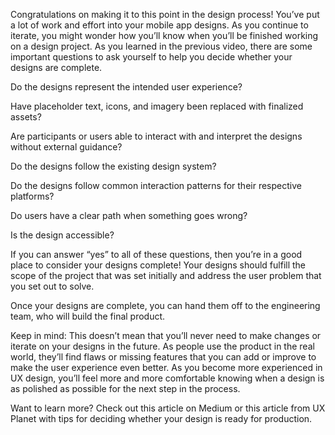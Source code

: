 Congratulations on making it to this point in the design process! You’ve put a lot of work and effort into your mobile app designs. As you continue to iterate, you might wonder how you’ll know when you’ll be finished working on a design project. As you learned in the previous video, there are some important questions to ask yourself to help you decide whether your designs are complete.

Do the designs represent the intended user experience? 

Have placeholder text, icons, and imagery been replaced with finalized assets?

Are participants or users able to interact with and interpret the designs without external guidance? 

Do the designs follow the existing design system? 

Do the designs follow common interaction patterns for their respective platforms?

Do users have a clear path when something goes wrong? 

Is the design accessible?

If you can answer “yes” to all of these questions, then you’re in a good place to consider your designs complete! Your designs should fulfill the scope of the project that was set initially and address the user problem that you set out to solve. 

Once your designs are complete, you can hand them off to the engineering team, who will build the final product. 

Keep in mind: This doesn’t mean that you’ll never need to make changes or iterate on your designs in the future. As people use the product in the real world, they’ll find flaws or missing features that you can add or improve to make the user experience even better. As you become more experienced in UX design, you’ll feel more and more comfortable knowing when a design is as polished as possible for the next step in the process.

Want to learn more? Check out this 
article on Medium
 or this 
article from UX Planet
 with tips for deciding whether your design is ready for production.